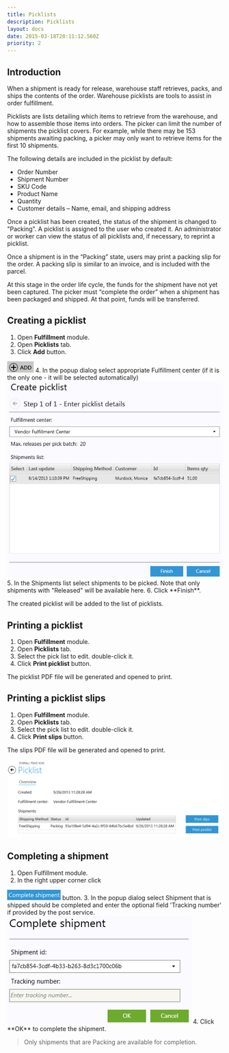 ```yaml
---
title: Picklists
description: Picklists
layout: docs
date: 2015-03-18T20:11:12.560Z
priority: 2
---
```

## Introduction

When a shipment is ready for release, warehouse staff retrieves, packs, and ships the contents of the order. Warehouse picklists are tools to assist in order fulfillment.

Picklists are lists detailing which items to retrieve from the warehouse, and how to assemble those items into orders. The picker can limit the number of shipments the picklist covers. For example, while there may be 153 shipments awaiting packing, a picker may only want to retrieve items for the first 10 shipments.

The following details are included in the picklist by default:

* Order Number
* Shipment Number
* SKU Code
* Product Name
* Quantity
* Customer details – Name, email, and shipping address

Once a picklist has been created, the status of the shipment is changed to "Packing". A picklist is assigned to the user who created it. An administrator or worker can view the status of all picklists and, if necessary, to reprint a picklist.

Once a shipment is in the “Packing” state, users may print a packing slip for the order. A packing slip is similar to an invoice, and is included with the parcel. 

At this stage in the order life cycle, the funds for the shipment have not yet been captured. The picker must “complete the order” when a shipment has been packaged and shipped. At that point, funds will be transferred.

## Creating a picklist

1. Open **Fulfillment** module.
2. Open **Picklists** tab.
3. Click **Add** button.
  <img src="../../../../assets/images/docs/image2013-5-29 17_38_44.png" />
4. In the popup dialog select appropriate Fulfillment center (if it is the only one - it will be selected automatically)
  <img src="../../../../assets/images/docs/image2013-6-14 16_18_42.png" />
5. In the Shipments list select shipments to be picked. Note that only shipments with "Released" will be available here.
6. Click **Finish**.

The created picklist will be added to the list of picklists.

## Printing a picklist

1. Open **Fulfillment** module.
2. Open **Picklists** tab.
3. Select the pick list to edit. double-click it.
4. Click **Print picklist** button.

The picklist PDF file will be generated and opened to print.

## Printing a picklist slips

1. Open **Fulfillment** module.
2. Open **Picklists** tab.
3. Select the pick list to edit. double-click it.
4. Click **Print slips** button.

The slips PDF file will be generated and opened to print.

<img src="../../../../assets/images/docs/picklist.png" />

## Completing a shipment

1. Open Fulfillment module.
2. In the right upper corner click
  <img src="../../../../assets/images/docs/image2013-6-14 16_32_40.png" />
  button.
3. In the popup dialog select Shipment that is shipped should be completed and enter the optional field 'Tracking number' if provided by the post service.
  <img src="../../../../assets/images/docs/image2013-6-14 16_34_25.png" />
4. Click **OK** to complete the shipment.

> Only shipments that are Packing are available for completion.